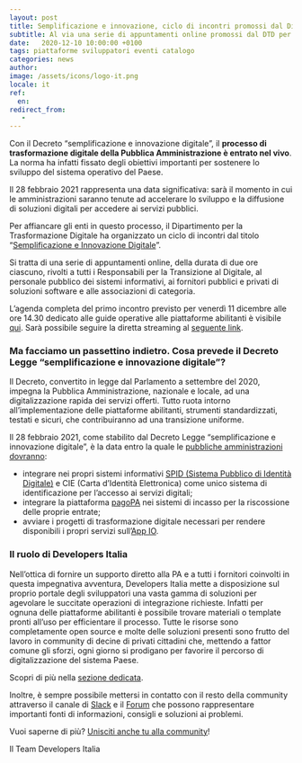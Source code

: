 ```yaml
---
layout: post
title: Semplificazione e innovazione, ciclo di incontri promossi dal Dipartimento per la Trasformazione Digitale
subtitle: Al via una serie di appuntamenti online promossi dal DTD per presentare le opportunità legate al percorso di digitalizzazione
date:   2020-12-10 10:00:00 +0100
tags: piattaforme sviluppatori eventi catalogo
categories: news
author:
image: /assets/icons/logo-it.png
locale: it
ref:
  en:
redirect_from:
   -
---
```


Con il Decreto “semplificazione e innovazione digitale”, il **processo di
trasformazione digitale della Pubblica Amministrazione è entrato nel vivo**. La
norma ha infatti fissato degli obiettivi importanti per sostenere lo sviluppo
del sistema operativo del Paese.

Il 28 febbraio 2021 rappresenta una data significativa: sarà il momento in cui
le amministrazioni saranno tenute ad accelerare lo sviluppo e la diffusione di
soluzioni digitali per accedere ai servizi pubblici.

Per affiancare gli enti in questo processo, il Dipartimento per la
Trasformazione Digitale ha organizzato un ciclo di incontri dal titolo
“[Semplificazione e Innovazione Digitale](https://innovazione.gov.it/it/linee-guida-decreto-semplificazione/#ciclo-di-incontri)”.

Si tratta di una serie di appuntamenti online, della durata di due ore
ciascuno, rivolti a tutti i Responsabili per la Transizione al Digitale, al
personale pubblico dei sistemi informativi, ai fornitori pubblici e privati di
soluzioni software e alle associazioni di categoria.

L’agenda completa del primo incontro previsto per venerdì 11 dicembre alle ore
14.30 dedicato alle guide operative alle piattaforme abilitanti è visibile
[qui](https://innovazione.gov.it/it/linee-guida-decreto-semplificazione/#ciclo-di-incontri).
Sarà possibile seguire la diretta streaming al [seguente link](https://www.youtube.com/watch?v=d8seuHaaiDc&feature=youtu.be&ab_channel=DipartimentoperlaTrasformazioneDigitale).

### Ma facciamo un passettino indietro. Cosa prevede il Decreto Legge “semplificazione e innovazione digitale”?

Il Decreto, convertito in legge dal Parlamento a settembre del 2020, impegna la
Pubblica Amministrazione, nazionale e locale, ad una digitalizzazione rapida
dei servizi offerti. Tutto ruota intorno all’implementazione delle piattaforme
abilitanti, strumenti standardizzati, testati e sicuri, che contribuiranno ad
una transizione uniforme.

Il 28 febbraio 2021, come stabilito dal Decreto Legge “semplificazione
e innovazione digitale”, è la data entro la quale le [pubbliche amministrazioni
dovranno](https://innovazione.gov.it/it/linee-guida-decreto-semplificazione/):

* integrare nei propri sistemi informativi [SPID (Sistema Pubblico di Identità
  Digitale)](https://innovazione.gov.it/it/linee-guida-decreto-semplificazione/#spid/)
  e CIE (Carta d’Identità Elettronica) come unico sistema di identificazione
  per l’accesso ai servizi digitali;
* integrare la piattaforma [pagoPA](https://innovazione.gov.it/it/linee-guida-decreto-semplificazione/#pagopa)
  nei sistemi di incasso per la riscossione delle proprie entrate;
* avviare i progetti di trasformazione digitale necessari per rendere disponibili
  i propri servizi sull’[App IO](https://innovazione.gov.it/it/linee-guida-decreto-semplificazione/#IO).

### Il ruolo di Developers Italia

Nell’ottica di fornire un supporto diretto alla PA e a tutti i fornitori
coinvolti in questa impegnativa avventura, Developers Italia mette
a disposizione sul proprio portale degli sviluppatori una vasta gamma di
soluzioni per agevolare le succitate operazioni di integrazione richieste.
Infatti per ognuna delle piattaforme abilitanti è possibile trovare materiali
o template pronti all’uso per efficientare il processo. Tutte le risorse sono
completamente open source e molte delle soluzioni presenti sono frutto del
lavoro in community di decine di privati cittadini che, mettendo a fattor
comune gli sforzi, ogni giorno si prodigano per favorire il percorso di
digitalizzazione del sistema Paese.

Scopri di più nella [sezione dedicata](https://developers.italia.it/it/piattaforme).

Inoltre,  è sempre possibile mettersi in contatto con il resto della community
attraverso il canale di [Slack](https://slack.developers.italia.it) e il
[Forum](https://forum.italia.it) che possono rappresentare importanti fonti di
informazioni, consigli e soluzioni ai problemi.

Vuoi saperne di più? [Unisciti anche tu alla
community](https://developers.italia.it/it/come-partecipo)!

Il Team Developers Italia

